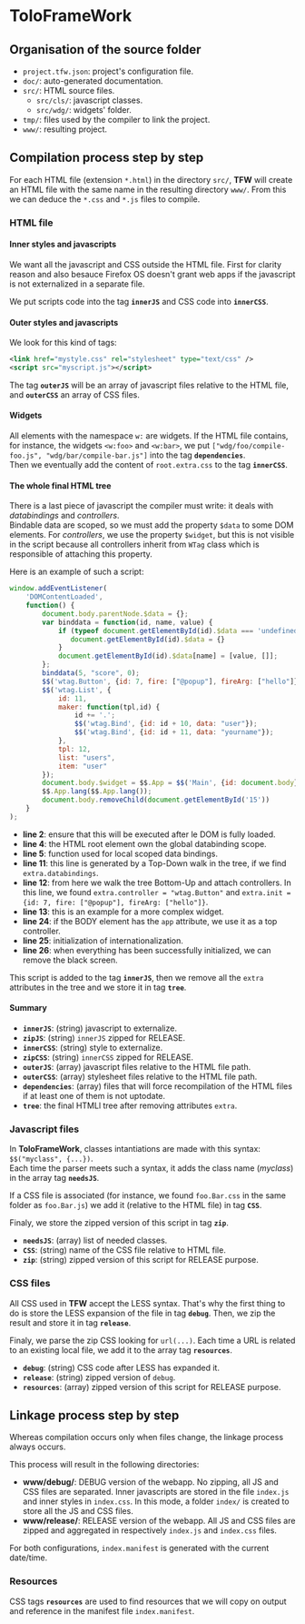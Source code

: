 ToloFrameWork
=============

Organisation of the source folder
---------------------------------

* `project.tfw.json`: project's configuration file.
* `doc/`: auto-generated documentation.
* `src/`: HTML source files.
  * `src/cls/`: javascript classes.
  * `src/wdg/`: widgets' folder.
* `tmp/`: files used by the compiler to link the project.
* `www/`: resulting project.


Compilation process step by step
--------------------------------

For each HTML file (extension `*.html`) in the directory `src/`, __TFW__ will create an HTML file with the same name in the resulting directory `www/`. From this we can deduce the `*.css` and `*.js` files to compile.


<h3>HTML file</h3>

<h4>Inner styles and javascripts</h4>

We want all the javascript and CSS outside the HTML file. First for clarity reason and also besauce Firefox OS doesn't grant web apps if the javascript is not externalized in a separate file.

We put scripts code into the tag __`innerJS`__ and CSS code into __`innerCSS`__.


<h4>Outer styles and javascripts</h4>

We look for this kind of tags:
``` xml
<link href="mystyle.css" rel="stylesheet" type="text/css" />
<script src="myscript.js"></script>
```
The tag __`outerJS`__ will be an array of javascript files relative to the HTML file, and __`outerCSS`__ an array of CSS files.


<h4>Widgets</h4>

All elements with the namespace `w:` are widgets. If the HTML file contains, for instance, the widgets `<w:foo>` and `<w:bar>`, we put `["wdg/foo/compile-foo.js", "wdg/bar/compile-bar.js"]` into the tag __`dependencies`__.  
Then we eventually add the content of `root.extra.css` to the tag __`innerCSS`__.


<h4>The whole final HTML tree</h4>

There is a last piece of javascript the compiler must write: it deals with _databindings_ and _controllers_.  
Bindable data are scoped, so we must add the property `$data` to some DOM elements. For _controllers_, we use the property `$widget`, but this is not visible in the script because all controllers inherit from `WTag` class which is responsible of attaching this property.

Here is an example of such a script:
``` js
window.addEventListener(
    'DOMContentLoaded',
    function() {
        document.body.parentNode.$data = {};
        var binddata = function(id, name, value) {
            if (typeof document.getElementById(id).$data === 'undefined') {
               document.getElementById(id).$data = {}
            }
            document.getElementById(id).$data[name] = [value, []];
        };
        binddata(5, "score", 0);
        $$('wtag.Button', {id: 7, fire: ["@popup"], fireArg: ["hello"]});
        $$('wtag.List', {
            id: 11,
            maker: function(tpl,id) {
                id += '.';
                $$('wtag.Bind', {id: id + 10, data: "user"});
                $$('wtag.Bind', {id: id + 11, data: "yourname"});
            },
            tpl: 12,
            list: "users",
            item: "user"
        });
        document.body.$widget = $$.App = $$('Main', {id: document.body});
        $$.App.lang($$.App.lang());
        document.body.removeChild(document.getElementById('15'))
    }
);
```

* __line 2__: ensure that this will be executed after le DOM is fully loaded.
* __line 4__: the HTML root element own the global databinding scope.
* __line 5__: function used for local scoped data bindings.
* __line 11__: this line is generated by a Top-Down walk in the tree, if we find `extra.databindings`.
* __line 12__: from here we walk the tree Bottom-Up and attach controllers. 
  In this line, we found `extra.controller = "wtag.Button"` and 
  `extra.init = {id: 7, fire: ["@popup"], fireArg: ["hello"]}`.
* __line 13__: this is an example for a more complex widget.
* __line 24__: if the BODY element has the `app` attribute, we use it as a top controller.
* __line 25__: initialization of internationalization.
* __line 26__: when everything has been successfully initialized, we can remove the black screen.

This script is added to the tag __`innerJS`__, then we remove all the `extra` attributes in the tree and we store it in tag __`tree`__.


<h4>Summary</h4>

* __`innerJS`__: (string) javascript to externalize.
* __`zipJS`__: (string) `innerJS` zipped for RELEASE.
* __`innerCSS`__: (string) style to externalize.
* __`zipCSS`__: (string) `innerCSS` zipped for RELEASE.
* __`outerJS`__: (array) javascript files relative to the HTML file path.
* __`outerCSS`__: (array) stylesheet files relative to the HTML file path. 
* __`dependencies`__: (array) files that will force recompilation of the HTML files if at least one of them is not uptodate.
* __`tree`__: the final HTMLl tree after removing attributes `extra`.


<h3>Javascript files</h3>

In __ToloFrameWork__, classes intantiations are made with this syntax: `$$("myclass", {...})`.  
Each time the parser meets such a syntax, it adds the class name (_myclass_) in the array tag __`needsJS`__.

If a CSS file is associated (for instance, we found `foo.Bar.css` in the same folder as `foo.Bar.js`) we add it (relative to the HTML file) in tag __`CSS`__.

Finaly, we store the zipped version of this script in tag __`zip`__.

* __`needsJS`__: (array) list of needed classes.
* __`CSS`__: (string) name of the CSS file relative to HTML file.
* __`zip`__: (string) zipped version of this script for RELEASE purpose.


<h3>CSS files</h3>

All CSS used in __TFW__ accept the LESS syntax. That's why the first thing to do is store the LESS expansion of the file in tag __`debug`__. Then, we zip the result and store it in tag __`release`__.

Finaly, we parse the zip CSS looking for `url(...)`. Each time a URL is related to an existing local file, we add it to the array tag __`resources`__.

* __`debug`__: (string) CSS code after LESS has expanded it.
* __`release`__: (string) zipped version of `debug`.
* __`resources`__: (array) zipped version of this script for RELEASE purpose.


Linkage process step by step
----------------------------

Whereas compilation occurs only when files change, the linkage process always occurs.

This process will result in the following directories:
* __www/debug/__: DEBUG version of the webapp. 
  No zipping, all JS and CSS files are separated.
  Inner javascripts are stored in the file `index.js` and inner styles in `index.css`.
  In this mode, a folder `index/` is created to store all the JS and CSS files.
* __www/release/__: RELEASE version of the webapp. 
  All JS and CSS files are zipped and aggregated in respectively `index.js` and `index.css` files.

For both configurations, `index.manifest` is generated with the current date/time.


<h3>Resources</h3>

CSS tags __`resources`__ are used to find resources that we will copy on output and reference in the manifest file `index.manifest`.